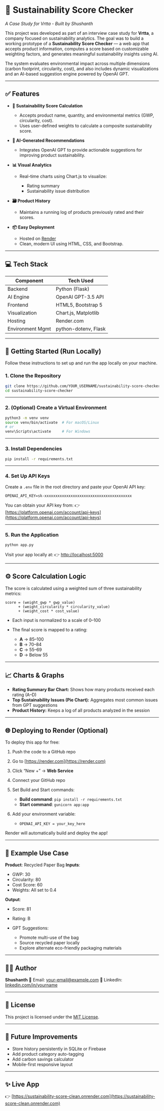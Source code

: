 # 🌿 Sustainability Score Checker

*A Case Study for Vrtta - Built by Shushanth*

This project was developed as part of an interview case study for **Vrtta**, a company focused on sustainability analytics. The goal was to build a working prototype of a **Sustainability Score Checker** — a web app that accepts product information, computes a score based on customizable weighting factors, and generates meaningful sustainability insights using AI.

The system evaluates environmental impact across multiple dimensions (carbon footprint, circularity, cost), and also includes dynamic visualizations and an AI-based suggestion engine powered by OpenAI GPT.

---

## ✅ Features

* **🌱 Sustainability Score Calculation**

  * Accepts product name, quantity, and environmental metrics (GWP, circularity, cost).
  * Uses user-defined weights to calculate a composite sustainability score.

* **🧠 AI-Generated Recommendations**

  * Integrates OpenAI GPT to provide actionable suggestions for improving product sustainability.

* **📊 Visual Analytics**

  * Real-time charts using Chart.js to visualize:

    * Rating summary
    * Sustainability issue distribution

* **🗃️ Product History**

  * Maintains a running log of products previously rated and their scores.

* **📦 Easy Deployment**

  * Hosted on [Render](https://render.com)
  * Clean, modern UI using HTML, CSS, and Bootstrap.

---

## 💻 Tech Stack

| Component        | Tech Used            |
| ---------------- | -------------------- |
| Backend          | Python (Flask)       |
| AI Engine        | OpenAI GPT-3.5 API   |
| Frontend         | HTML5, Bootstrap 5   |
| Visualization    | Chart.js, Matplotlib |
| Hosting          | Render.com           |
| Environment Mgmt | python-dotenv, Flask |

---

## 🚀 Getting Started (Run Locally)

Follow these instructions to set up and run the app locally on your machine.

### 1. **Clone the Repository**

```bash
git clone https://github.com/YOUR_USERNAME/sustainability-score-checker.git
cd sustainability-score-checker
```

---

### 2. **(Optional) Create a Virtual Environment**

```bash
python3 -m venv venv
source venv/bin/activate  # For macOS/Linux
# or
venv\Scripts\activate     # For Windows
```

---

### 3. **Install Dependencies**

```bash
pip install -r requirements.txt
```

---

### 4. **Set Up API Keys**

Create a `.env` file in the root directory and paste your OpenAI API key:

```
OPENAI_API_KEY=sk-xxxxxxxxxxxxxxxxxxxxxxxxxxxxxxxxxxxxxxxx
```

You can obtain your API key from:
👉 [https://platform.openai.com/account/api-keys](https://platform.openai.com/account/api-keys)

---

### 5. **Run the Application**

```bash
python app.py
```

Visit your app locally at:
👉 [http://localhost:5000](http://localhost:5000)

---

## ⚙️ Score Calculation Logic

The score is calculated using a weighted sum of three sustainability metrics:

```
score = (weight_gwp * gwp_value)
      + (weight_circularity * circularity_value)
      + (weight_cost * cost_value)
```

* Each input is normalized to a scale of 0–100
* The final score is mapped to a rating:

  * **A** → 85–100
  * **B** → 70–84
  * **C** → 55–69
  * **D** → Below 55

---

## 📈 Charts & Graphs

* **Rating Summary Bar Chart:** Shows how many products received each rating (A–D)
* **Top Sustainability Issues (Pie Chart):** Aggregates most common issues from GPT suggestions
* **Product History:** Keeps a log of all products analyzed in the session

---

## 🌐 Deploying to Render (Optional)

To deploy this app for free:

1. Push the code to a GitHub repo
2. Go to [https://render.com](https://render.com)
3. Click “New +” → **Web Service**
4. Connect your GitHub repo
5. Set Build and Start commands:

   * **Build command**: `pip install -r requirements.txt`
   * **Start command**: `gunicorn app:app`
6. Add your environment variable:

   * `OPENAI_API_KEY = your_key_here`

Render will automatically build and deploy the app!

---

## 📄 Example Use Case

**Product**: Recycled Paper Bag
**Inputs**:

* GWP: 30
* Circularity: 80
* Cost Score: 60
* Weights: All set to 0.4

**Output**:

* Score: 81
* Rating: B
* GPT Suggestions:

  * Promote multi-use of the bag
  * Source recycled paper locally
  * Explore alternate eco-friendly packaging materials

---

## 🙋‍♂️ Author

**Shushanth**
📧 Email: [your-email@example.com](mailto:your-email@example.com)
🔗 LinkedIn: [linkedin.com/in/yourname](https://linkedin.com/in/yourname)

---

## 📃 License

This project is licensed under the [MIT License](LICENSE).

---

## 📌 Future Improvements

* Store history persistently in SQLite or Firebase
* Add product category auto-tagging
* Add carbon savings calculator
* Mobile-first responsive layout

---

## ✨ Live App

👉 [https://sustainability-score-clean.onrender.com](https://sustainability-score-clean.onrender.com)
